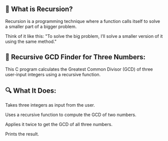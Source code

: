 🔁 What is Recursion?
---------------------
Recursion is a programming technique where a function calls itself to solve a smaller part of a bigger problem.

Think of it like this: "To solve the big problem, I’ll solve a smaller version of it using the same method."

🧮 Recursive GCD Finder for Three Numbers:
------------------------------------------
This C program calculates the Greatest Common Divisor (GCD) of three user-input integers using a recursive function.

🔍 What It Does:
----------------
Takes three integers as input from the user.

Uses a recursive function to compute the GCD of two numbers.

Applies it twice to get the GCD of all three numbers.

Prints the result.
